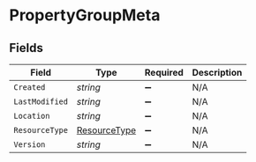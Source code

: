 # PropertyGroupMeta


## Fields

| Field                                                   | Type                                                    | Required                                                | Description                                             |
| ------------------------------------------------------- | ------------------------------------------------------- | ------------------------------------------------------- | ------------------------------------------------------- |
| `Created`                                               | *string*                                                | :heavy_minus_sign:                                      | N/A                                                     |
| `LastModified`                                          | *string*                                                | :heavy_minus_sign:                                      | N/A                                                     |
| `Location`                                              | *string*                                                | :heavy_minus_sign:                                      | N/A                                                     |
| `ResourceType`                                          | [ResourceType](../../Models/Components/ResourceType.md) | :heavy_minus_sign:                                      | N/A                                                     |
| `Version`                                               | *string*                                                | :heavy_minus_sign:                                      | N/A                                                     |